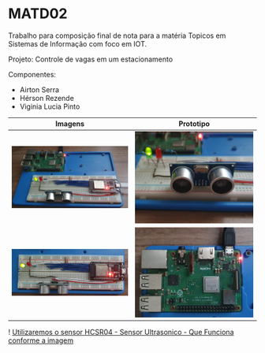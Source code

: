 # MATD02

Trabalho para composição final de nota para a matéria Topicos em Sistemas de Informação
com foco em IOT.

Projeto: Controle de vagas em um estacionamento

Componentes:
* Airton Serra
* Hérson Rezende
* Viginia Lucia Pinto

Imagens   | Prototipo
--------- | ------
![circuito](midia/circuit.png) |![Sensor](midia/sensor.png)
![Processador](midia/processor.png) |![RPBy3 - Server](midia/rpby3.png)

! [Utilizaremos o sensor HCSR04 - Sensor Ultrasonico - Que Funciona conforme a imagem](https://i1.wp.com/randomnerdtutorials.com/wp-content/uploads/2021/06/how-ultrasonic-sensor-works-01.png?w=750&quality=100&strip=all&ssl=1)